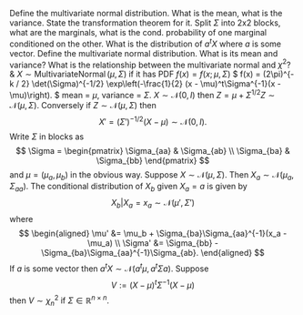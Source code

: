Define the multivariate normal distribution. What is the mean, what is the variance.
State the transformation theorem for it.
Split $\Sigma$ into 2x2 blocks, what are the marginals, what is the cond. probability of one marginal conditioned on the other.
What is the distribution of $a^tX$ where $a$ is some vector.
Define the multivariate normal distribution. What is its mean and variance? What is the relationship between the multivariate normal and $\chi^2$?
&
$X \sim \operatorname{Multivariate Normal}(\mu, \Sigma)$ if it has PDF $f(x) = f(x; \mu, \Sigma)$
$
f(x) = (2\pi)^{- k / 2} \det(\Sigma)^{-1/2} \exp\left(-\frac{1}{2} (x - \mu)^t\Sigma^{-1}(x - \mu)\right).
$
mean = $\mu$, variance = $\Sigma$.
$X \sim \mathcal{N}(0, I)$ then $Z = \mu + \Sigma^{1 / 2} Z \sim \mathcal{N}(\mu, \Sigma)$. Conversely if $Z \sim \mathcal{N}(\mu, \Sigma)$ then
$$
X' = (\Sigma')^{-1/2}(X - \mu) \sim \mathcal{N}(0, I).
$$
Write $\Sigma$ in blocks as
$$
\Sigma = \begin{pmatrix}
\Sigma_{aa} & \Sigma_{ab} \\
\Sigma_{ba} & \Sigma_{bb}
\end{pmatrix}
$$
and $\mu = (\mu_a, \mu_b)$ in the obvious way.
Suppose $X \sim \mathcal{N}(\mu, \Sigma)$. Then $X_a \sim \mathcal{N}(\mu_a, \Sigma_{aa})$. 
The conditional distribution of $X_b$ given $X_a = a$ is given by
$$
X_b|X_a = x_a \sim \mathcal{N}(\mu', \Sigma')
$$
where
$$
\begin{aligned}
\mu' &= \mu_b + \Sigma_{ba}\Sigma_{aa}^{-1}(x_a - \mu_a) \\
\Sigma' &= \Sigma_{bb} - \Sigma_{ba}\Sigma_{aa}^{-1}\Sigma_{ab}.
\end{aligned}
$$
If $a$ is some vector then $a^tX \sim \mathcal{N}(a^t \mu, a^t\Sigma a)$.
Suppose 
$$
V := (X - \mu)^t\Sigma^{-1}(X - \mu)
$$
then $V \sim \chi_n^2$ if $\Sigma \in \mathbb{R}^{n \times n}$.
<!--SR:!2023-05-08,1,130-->